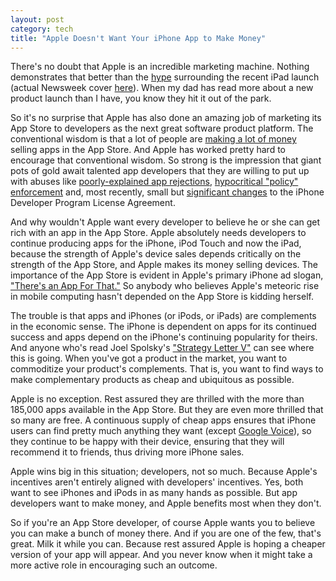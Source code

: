 ```yaml
---
layout: post
category: tech
title: "Apple Doesn't Want Your iPhone App to Make Money"
---
```


There's no doubt that Apple is an incredible marketing machine. Nothing demonstrates that better than the
[hype][1] surrounding the recent iPad launch (actual Newsweek cover [here][2]). When my dad has read more about
a new product launch than I have, you know they hit it out of the park.

So it's no surprise that Apple has also done an amazing job of marketing its App Store to developers as the next
great software product platform. The conventional wisdom is that a lot of people are [making a lot of money][3] selling
apps in the App Store. And Apple has worked pretty hard to encourage that conventional wisdom. So strong is the
impression that giant pots of gold await talented app developers that they are
willing to put up with abuses like [poorly-explained app rejections][4], [hypocritical "policy" enforcement][5] and, most
recently, small but [significant changes][6] to the iPhone Developer Program License Agreement.

And why wouldn't Apple want every developer to believe he or she can get rich with an app in the App Store. Apple 
absolutely needs developers to continue producing apps for the iPhone, iPod Touch and now the iPad, because the
strength of Apple's device sales depends critically on the strength of the App Store, and Apple makes its money
selling devices. The importance of the App Store is evident in Apple's primary iPhone ad slogan,
["There's an App For That."][8] So anybody who believes Apple's meteoric rise in mobile computing hasn't
depended on the App Store is kidding herself.

The trouble is that apps and iPhones (or iPods, or iPads) are complements in the economic sense. The iPhone is
dependent on apps for its continued success and apps depend on the iPhone's continuing popularity for theirs. 
And anyone who's read Joel Spolsky's ["Strategy Letter V"][7] can see where this is going. When you've got a
product in the market, you want to commoditize your product's complements. That is, you want to find ways
to make complementary products as cheap and ubiquitous as possible.

Apple is no exception. Rest assured they are thrilled with the more than 185,000 apps available in the App Store.
But they are even more thrilled that so many are free. A continuous supply of cheap apps ensures that
iPhone users can find pretty much anything they want (except [Google Voice][9]), so they continue to be
happy with their device, ensuring that they will recommend it to friends, thus driving more iPhone sales.

Apple wins big in this situation; developers, not so much. Because Apple's incentives aren't entirely aligned
with developers' incentives. Yes, both want to see iPhones and iPods in as many hands as possible. But app
developers want to make money, and Apple benefits most when they don't.

So if you're an App Store developer, of course Apple wants you to believe you can make a bunch of money there.
And if you are one of the few, that's great. Milk it while you can. Because rest assured Apple is hoping a cheaper
version of your app will appear. And you never know when it might take a more active role in encouraging such
an outcome.

[1]:http://www.newsweek.com/id/235565/output/print
[2]:http://ndn1.newsweek.com/media/83/100405_cover.jpg
[3]:http://www.wired.com/gadgetlab/2009/02/shoot-is-iphone/
[4]:http://www.rogueamoeba.com/utm/2009/11/13/airfoil-speakers-touch-1-0-1-finally-ships/
[5]:http://techcrunch.com/2010/02/18/line2-google-voice/
[6]:http://daringfireball.net/2010/04/iphone_agreement_bans_flash_compiler
[7]:http://www.joelonsoftware.com/articles/StrategyLetterV.html
[8]:http://www.youtube.com/watch?v=szrsfeyLzyg&feature=related
[9]:/tech/2009/07/28/12-19-apple-blocks-google-voice-on-iphone.html
